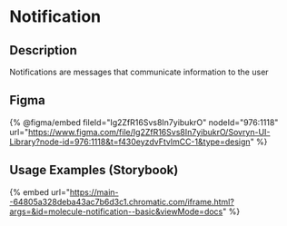 # Notification

## Description

Notifications are messages that communicate information to the user

## Figma

{% @figma/embed fileId="Ig2ZfR16Svs8In7yibukrO" nodeId="976:1118" url="https://www.figma.com/file/Ig2ZfR16Svs8In7yibukrO/Sovryn-UI-Library?node-id=976:1118&t=f430eyzdvFtvlmCC-1&type=design" %}

## Usage Examples (Storybook)

{% embed url="https://main--64805a328deba43ac7b6d3c1.chromatic.com/iframe.html?args=&id=molecule-notification--basic&viewMode=docs" %}

